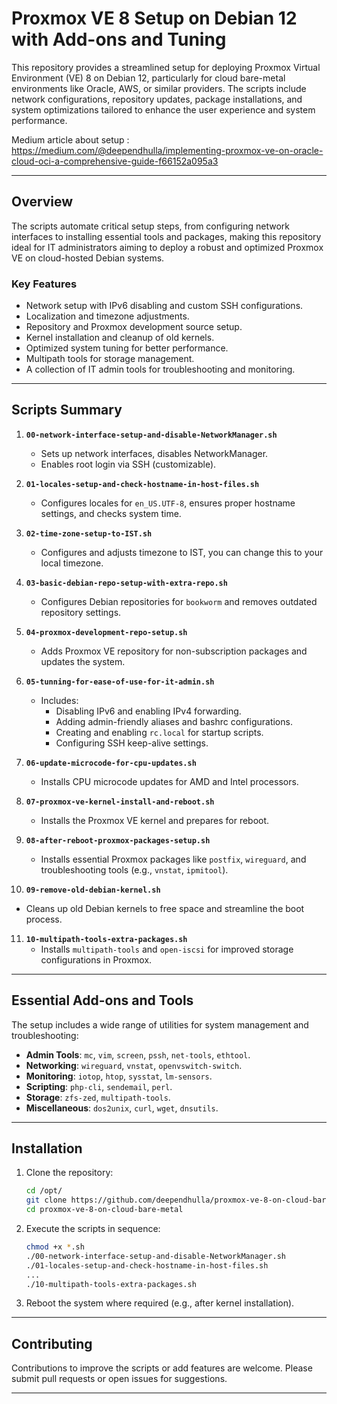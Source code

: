 # **Proxmox VE 8 Setup on Debian 12 with Add-ons and Tuning**

This repository provides a streamlined setup for deploying Proxmox Virtual Environment (VE) 8 on Debian 12, particularly for cloud bare-metal environments like Oracle, AWS, or similar providers. The scripts include network configurations, repository updates, package installations, and system optimizations tailored to enhance the user experience and system performance.

Medium article about setup : https://medium.com/@deependhulla/implementing-proxmox-ve-on-oracle-cloud-oci-a-comprehensive-guide-f66152a095a3

---

## **Overview**

The scripts automate critical setup steps, from configuring network interfaces to installing essential tools and packages, making this repository ideal for IT administrators aiming to deploy a robust and optimized Proxmox VE on cloud-hosted Debian systems. 

### **Key Features**
- Network setup with IPv6 disabling and custom SSH configurations.
- Localization and timezone adjustments.
- Repository and Proxmox development source setup.
- Kernel installation and cleanup of old kernels.
- Optimized system tuning for better performance.
- Multipath tools for storage management.
- A collection of IT admin tools for troubleshooting and monitoring.

---

## **Scripts Summary**

1. **`00-network-interface-setup-and-disable-NetworkManager.sh`**  
   - Sets up network interfaces, disables NetworkManager.  
   - Enables root login via SSH (customizable).

2. **`01-locales-setup-and-check-hostname-in-host-files.sh`**  
   - Configures locales for `en_US.UTF-8`, ensures proper hostname settings, and checks system time.

3. **`02-time-zone-setup-to-IST.sh`**  
   - Configures and adjusts timezone to IST, you can change this to your local timezone.

4. **`03-basic-debian-repo-setup-with-extra-repo.sh`**  
   - Configures Debian repositories for `bookworm` and removes outdated repository settings.

5. **`04-proxmox-development-repo-setup.sh`**  
   - Adds Proxmox VE repository for non-subscription packages and updates the system.

6. **`05-tunning-for-ease-of-use-for-it-admin.sh`**  
   - Includes:
     - Disabling IPv6 and enabling IPv4 forwarding.
     - Adding admin-friendly aliases and bashrc configurations.
     - Creating and enabling `rc.local` for startup scripts.
     - Configuring SSH keep-alive settings.

7. **`06-update-microcode-for-cpu-updates.sh`**  
   - Installs CPU microcode updates for AMD and Intel processors.

8. **`07-proxmox-ve-kernel-install-and-reboot.sh`**  
   - Installs the Proxmox VE kernel and prepares for reboot.

9. **`08-after-reboot-proxmox-packages-setup.sh`**  
   - Installs essential Proxmox packages like `postfix`, `wireguard`, and troubleshooting tools (e.g., `vnstat`, `ipmitool`).

10. **`09-remove-old-debian-kernel.sh`**  
   - Cleans up old Debian kernels to free space and streamline the boot process.

11. **`10-multipath-tools-extra-packages.sh`**  
    - Installs `multipath-tools` and `open-iscsi` for improved storage configurations in Proxmox.

---

## **Essential Add-ons and Tools**

The setup includes a wide range of utilities for system management and troubleshooting:

- **Admin Tools**: `mc`, `vim`, `screen`, `pssh`, `net-tools`, `ethtool`.
- **Networking**: `wireguard`, `vnstat`, `openvswitch-switch`.
- **Monitoring**: `iotop`, `htop`, `sysstat`, `lm-sensors`.
- **Scripting**: `php-cli`, `sendemail`, `perl`.
- **Storage**: `zfs-zed`, `multipath-tools`.
- **Miscellaneous**: `dos2unix`, `curl`, `wget`, `dnsutils`.

---

## **Installation**

1. Clone the repository:
   ```bash
   cd /opt/
   git clone https://github.com/deependhulla/proxmox-ve-8-on-cloud-bare-metal
   cd proxmox-ve-8-on-cloud-bare-metal
   ```

2. Execute the scripts in sequence:
   ```bash
   chmod +x *.sh
   ./00-network-interface-setup-and-disable-NetworkManager.sh
   ./01-locales-setup-and-check-hostname-in-host-files.sh
   ...
   ./10-multipath-tools-extra-packages.sh
   ```

3. Reboot the system where required (e.g., after kernel installation).

---

## **Contributing**

Contributions to improve the scripts or add features are welcome. Please submit pull requests or open issues for suggestions.

---
